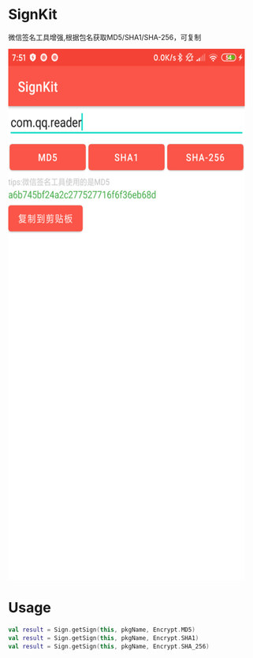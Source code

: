 # SignKit
微信签名工具增强,根据包名获取MD5/SHA1/SHA-256，可复制

<img src="https://raw.githubusercontent.com/robinxdroid/SignKit/main/device-2020-12-07-145151.png" width="480" height="1080" align="middle" />

# Usage

```kotlin
val result = Sign.getSign(this, pkgName, Encrypt.MD5)
val result = Sign.getSign(this, pkgName, Encrypt.SHA1)
val result = Sign.getSign(this, pkgName, Encrypt.SHA_256)
```
